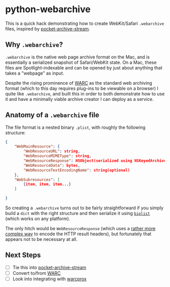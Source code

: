 # python-webarchive

This is a quick hack demonstrating how to create WebKit/Safari `.webarchive` files, inspired by [pocket-archive-stream][pas].

## Why `.webarchive`?

`.webarchive` is the native web page archive format on the Mac, and is essentially a serialized snapshot of Safari/WebKit state. On a Mac, these files are Spotlight-indexable and can be opened by just about anything that takes a "webpage" as input.

Despite the rising prominence of [WARC][warc] as the standard web archiving format (which to this day requires plug-ins to be viewable on a browser) I quite like `.webarchive`, and built this in order to both demonstrate how to use it and have a minimally viable archive creator I can deploy as a service.

## Anatomy of a `.webarchive` file

The file format is a nested binary `.plist`, with roughly the following structure:

```json
{
    "WebMainResource": {
        "WebResourceURL": string,
        "WebResourceMIMEType": string,
        "WebResourceResponse": NSObject(serialized using NSKeyedArchiver),
        "WebResourceData": bytes,
        "WebResourceTextEncodingName": string(optional)
    },
    "WebSubresources": [
        {item, item, item...}
    ]

}
```

So creating a `.webarchive` turns out to be fairly straightforward if you simply build a `dict` with the right structure and then serialize it using [`biplist`][biplist] (which works on any platform).

The only hitch would be `WebResourceResponse` (which uses a [rather more complex way][nska] to encode the HTTP result headers), but fortunately that appears not to be necessary at all.

## Next Steps

* [ ] Tie this into [pocket-archive-stream][pas]
* [ ] Convert to/from [WARC][warc]
* [ ] Look into integrating with [warcprox][warcprox]

[biplist]: https://bitbucket.org/wooster/biplist
[pas]: (https://github.com/pirate/pocket-archive-stream)
[warc]: https://en.wikipedia.org/wiki/Web_ARChive
[warcprox]: https://github.com/internetarchive/warcprox
[nska]: https://www.mac4n6.com/blog/2016/1/1/manual-analysis-of-nskeyedarchiver-formatted-plist-files-a-review-of-the-new-os-x-1011-recent-items
